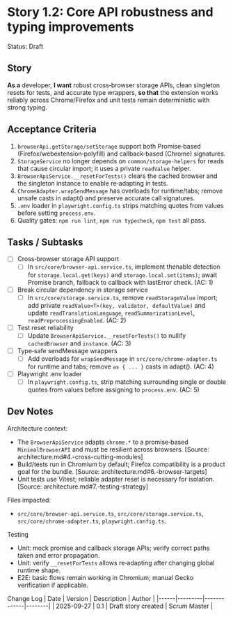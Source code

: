 # Story 1.2: Core API robustness and typing improvements

Status: Draft

## Story
**As a** developer,
**I want** robust cross‑browser storage APIs, clean singleton resets for tests, and accurate type wrappers,
**so that** the extension works reliably across Chrome/Firefox and unit tests remain deterministic with strong typing.

## Acceptance Criteria
1. `browserApi.getStorage/setStorage` support both Promise‑based (Firefox/webextension‑polyfill) and callback‑based (Chrome) signatures.
2. `StorageService` no longer depends on `common/storage-helpers` for reads that cause circular import; it uses a private `readValue` helper.
3. `BrowserApiService.__resetForTests()` clears the cached browser and the singleton instance to enable re‑adapting in tests.
4. `ChromeAdapter.wrapSendMessage` has overloads for runtime/tabs; remove unsafe casts in adapt() and preserve accurate call signatures.
5. `.env` loader in `playwright.config.ts` strips matching quotes from values before setting `process.env`.
6. Quality gates: `npm run lint`, `npm run typecheck`, `npm test` all pass.

## Tasks / Subtasks
- [ ] Cross‑browser storage API support
  - [ ] In `src/core/browser-api.service.ts`, implement thenable detection for `storage.local.get(keys)` and `storage.local.set(items)`; await Promise branch, fallback to callback with lastError check. (AC: 1)
- [ ] Break circular dependency in storage service
  - [ ] In `src/core/storage.service.ts`, remove `readStorageValue` import; add private `readValue<T>(key, validator, defaultValue)` and update `readTranslationLanguage`, `readSummarizationLevel`, `readPreprocessingEnabled`. (AC: 2)
- [ ] Test reset reliability
  - [ ] Update `BrowserApiService.__resetForTests()` to nullify `cachedBrowser` and `instance`. (AC: 3)
- [ ] Type‑safe sendMessage wrappers
  - [ ] Add overloads for `wrapSendMessage` in `src/core/chrome-adapter.ts` for runtime and tabs; remove `as { ... }` casts in adapt(). (AC: 4)
- [ ] Playwright .env loader
  - [ ] In `playwright.config.ts`, strip matching surrounding single or double quotes from values before assigning to `process.env`. (AC: 5)

## Dev Notes
Architecture context:
- The `BrowserApiService` adapts `chrome.*` to a promise‑based `MinimalBrowserAPI` and must be resilient across browsers. [Source: architecture.md#4.-cross-cutting-modules]
- Build/tests run in Chromium by default; Firefox compatibility is a product goal for the bundle. [Source: architecture.md#6.-browser-targets]
- Unit tests use Vitest; reliable adapter reset is necessary for isolation. [Source: architecture.md#7.-testing-strategy]

Files impacted:
- `src/core/browser-api.service.ts`, `src/core/storage.service.ts`, `src/core/chrome-adapter.ts`, `playwright.config.ts`.

Testing
- Unit: mock promise and callback storage APIs; verify correct paths taken and error propagation.
- Unit: verify `__resetForTests` allows re‑adapting after changing global runtime shape.
- E2E: basic flows remain working in Chromium; manual Gecko verification if applicable.

Change Log
| Date | Version | Description | Author |
|------|---------|-------------|--------|
| 2025-09-27 | 0.1 | Draft story created | Scrum Master |


